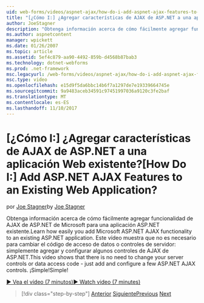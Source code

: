 ```yaml
---
uid: web-forms/videos/aspnet-ajax/how-do-i-add-aspnet-ajax-features-to-an-existing-web-application
title: "[¿Cómo I:] ¿Agregar características de AJAX de ASP.NET a una aplicación Web existente? | Microsoft Docs"
author: JoeStagner
description: "Obtenga información acerca de cómo fácilmente agregar funcionalidad de AJAX de ASP.NET de Microsoft para una aplicación ASP.NET existente. Este vídeo se muestra que no es necesario para cambiar el servidor..."
ms.author: aspnetcontent
manager: wpickett
ms.date: 01/26/2007
ms.topic: article
ms.assetid: 5ef4c879-aa90-4492-859b-d4568b87bab3
ms.technology: dotnet-webforms
ms.prod: .net-framework
msc.legacyurl: /web-forms/videos/aspnet-ajax/how-do-i-add-aspnet-ajax-features-to-an-existing-web-application
msc.type: video
ms.openlocfilehash: e15d9f5da6bbc14b6f7a1297de7e19339664745e
ms.sourcegitcommit: 9a9483aceb34591c97451997036a9120c3fe2baf
ms.translationtype: MT
ms.contentlocale: es-ES
ms.lasthandoff: 11/10/2017
---
```

<a name="how-do-i-add-aspnet-ajax-features-to-an-existing-web-application"></a><span data-ttu-id="2a109-105">[¿Cómo I:] ¿Agregar características de AJAX de ASP.NET a una aplicación Web existente?</span><span class="sxs-lookup"><span data-stu-id="2a109-105">[How Do I:] Add ASP.NET AJAX Features to an Existing Web Application?</span></span>
====================
<span data-ttu-id="2a109-106">por [Joe Stagner](https://github.com/JoeStagner)</span><span class="sxs-lookup"><span data-stu-id="2a109-106">by [Joe Stagner](https://github.com/JoeStagner)</span></span>

<span data-ttu-id="2a109-107">Obtenga información acerca de cómo fácilmente agregar funcionalidad de AJAX de ASP.NET de Microsoft para una aplicación ASP.NET existente.</span><span class="sxs-lookup"><span data-stu-id="2a109-107">Learn how easily you add Microsoft ASP.NET AJAX functionality to an existing ASP.NET application.</span></span> <span data-ttu-id="2a109-108">Este vídeo muestra que no es necesario para cambiar el código de acceso de datos o controles de servidor: simplemente agregar y configurar algunos controles de AJAX de ASP.NET.</span><span class="sxs-lookup"><span data-stu-id="2a109-108">This video shows that there is no need to change your server controls or data access code - just add and configure a few ASP.NET AJAX controls.</span></span> <span data-ttu-id="2a109-109">¡Simple!</span><span class="sxs-lookup"><span data-stu-id="2a109-109">Simple!</span></span>

[<span data-ttu-id="2a109-110">&#9654; Vea el vídeo (7 minutos)</span><span class="sxs-lookup"><span data-stu-id="2a109-110">&#9654; Watch video (7 minutes)</span></span>](https://channel9.msdn.com/Blogs/ASP-NET-Site-Videos/how-do-i-add-aspnet-ajax-features-to-an-existing-web-application)

>[!div class="step-by-step"]
<span data-ttu-id="2a109-111">[Anterior](how-do-i-make-client-side-network-callbacks-with-aspnet-ajax.md)
[Siguiente](how-do-i-aspnet-ajax-enable-an-existing-web-service.md)</span><span class="sxs-lookup"><span data-stu-id="2a109-111">[Previous](how-do-i-make-client-side-network-callbacks-with-aspnet-ajax.md)
[Next](how-do-i-aspnet-ajax-enable-an-existing-web-service.md)</span></span>
